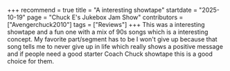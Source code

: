 +++
recommend = true
title = "A interesting showtape"
startdate = "2025-10-19"
page = "Chuck E's Jukebox Jam Show"
contributors = ["Avengerchuck2010"]
tags = ["Reviews"]
+++
This was a interesting showtape and a fun one with a mix of 90s songs which is a interesting concept.
My favorite part/segment has to be I won't give up because that song tells me to never give up in life which really shows a positive message and if people need a good starter Coach Chuck showtape this
 is a good choice for them.
